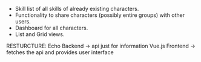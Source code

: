 - Skill list of all skills of already existing characters.
- Functionality to share characters (possibly entire groups) with other users.
- Dashboard for all characters.
- List and Grid views.


RESTURCTURE:
Echo Backend -> api just for information
Vue.js Frontend -> fetches the api and provides user interface
